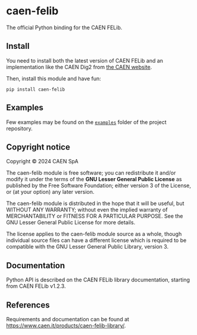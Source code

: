 # caen-felib
The official Python binding for the CAEN FELib.

## Install
You need to install both the latest version of CAEN FELib and an implementation like the CAEN Dig2 from [the CAEN website](https://www.caen.it/products/caen-felib-library/).

Then, install this module and have fun:

    pip install caen-felib

## Examples
Few examples may be found on the [`examples`](https://github.com/caenspa/py-caen-felib/tree/master/examples) folder of the project repository.

## Copyright notice
Copyright &copy; 2024 CAEN SpA

The caen-felib module is free software; you can redistribute it and/or
modify it under the terms of the **GNU Lesser General Public
License** as published by the Free Software Foundation; either
version 3 of the License, or (at your option) any later version.

The caen-felib module is distributed in the hope that it will be useful,
but WITHOUT ANY WARRANTY; without even the implied warranty of
MERCHANTABILITY or FITNESS FOR A PARTICULAR PURPOSE. See the GNU
Lesser General Public License for more details.

The license applies to the caen-felib module source as a whole, though
individual source files can have a different license which is required to be
compatible with the GNU Lesser General Public Library, version 3.

## Documentation
Python API is described on the CAEN FELib library documentation, starting from CAEN FELib v1.2.3.

## References
Requirements and documentation can be found at https://www.caen.it/products/caen-felib-library/.
